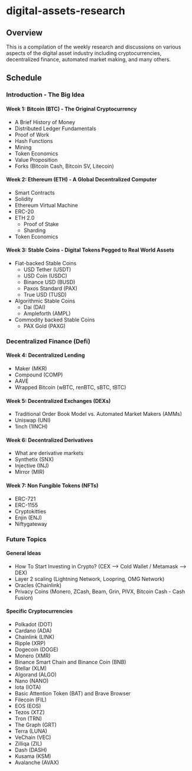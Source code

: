 # digital-assets-research

## Overview

This is a compilation of the weekly research and discussions on various aspects of the digital asset industry including cryptocurrencies, decentralized finance, automated market making, and many others.

## Schedule

### Introduction - The Big Idea

#### Week 1: Bitcoin (BTC) - The Original Cryptocurrency
- A Brief History of Money
- Distributed Ledger Fundamentals
- Proof of Work
- Hash Functions
- Mining
- Token Economics
- Value Proposition
- Forks (Bitcoin Cash, Bitcoin SV, Litecoin)

#### Week 2: Ethereum (ETH) - A Global Decentralized Computer
- Smart Contracts
- Solidity
- Ethereum Virtual Machine
- ERC-20
- ETH 2.0
  - Proof of Stake
  - Sharding
- Token Economics

#### Week 3: Stable Coins - Digital Tokens Pegged to Real World Assets
- Fiat-backed Stable Coins
  - USD Tether (USDT)
  - USD Coin (USDC)
  - Binance USD (BUSD)
  - Paxos Standard (PAX)
  - True USD (TUSD)
- Algorithmic Stable Coins
  - Dai (DAI)
  - Ampleforth (AMPL)
- Commodity backed Stable Coins
  - PAX Gold (PAXG)

### Decentralized Finance (Defi)

#### Week 4: Decentralized Lending
- Maker (MKR)
- Compound (COMP)
- AAVE
- Wrapped Bitcoin (wBTC, renBTC, sBTC, tBTC)

#### Week 5: Decentralized Exchanges (DEXs)
- Traditional Order Book Model vs. Automated Market Makers (AMMs)
- Uniswap (UNI)
- 1inch (1INCH)

#### Week 6: Decentralized Derivatives 
- What are derivative markets
- Synthetix (SNX)
- Injective (INJ)
- Mirror (MIR)

#### Week 7: Non Fungible Tokens (NFTs)
- ERC-721
- ERC-1155
- Cryptokitties
- Enjin (ENJ)
- Niftygateway

### Future Topics
#### General Ideas
- How To Start Investing in Crypto? (CEX --> Cold Wallet / Metamask --> DEX)
- Layer 2 scaling (Lightning Network, Loopring, OMG Network)
- Oracles (Chainlink)
- Privacy Coins (Monero, ZCash, Beam, Grin, PIVX, Bitcoin Cash - Cash Fusion)

#### Specific Cryptocurrencies
- Polkadot (DOT)
- Cardano (ADA)
- Chainlink (LINK)
- Ripple (XRP)
- Dogecoin (DOGE)
- Monero (XMR)
- Binance Smart Chain and Binance Coin (BNB)
- Stellar (XLM)
- Algorand (ALGO)
- Nano (NANO)
- Iota (IOTA)
- Basic Attention Token (BAT) and Brave Browser
- Filecoin (FIL)
- EOS (EOS)
- Tezos (XTZ)
- Tron (TRN)
- The Graph (GRT)
- Terra (LUNA)
- VeChain (VEC)
- Zilliqa (ZIL)
- Dash (DASH)
- Kusama (KSM)
- Avalanche (AVAX)


